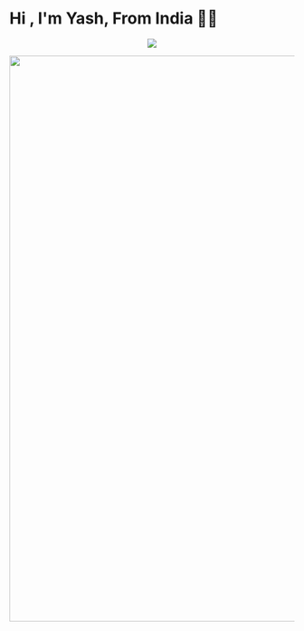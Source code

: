<h1 align="left"><b>Hi , I'm Yash, From India ✌🏻</b></h1>
<p align="center">
  <a href="https://github.com/DenverCoder1/readme-typing-svg">
    <img src="https://readme-typing-svg.herokuapp.com?font=Cascadia+Code&color=red&size=25&center=true&vCenter=true&width=600&height=100&lines=+I+am+interested+into+these+programming+stuffz..&hearts;++;Python,+Java,+HTML,+CSS,+Javascript,;Web+Development,+ReactJS,+NextJS,;Android+App+Development;I+am+an+Active+Learner+and+Researcher,;I+Love+to+learn+new+stuffz"></a>
</p>
<img width="1000" hieght="1000" align="center" src="https://te.legra.ph/file/913cc634f84d32e32fde9.jpg" />

### 
